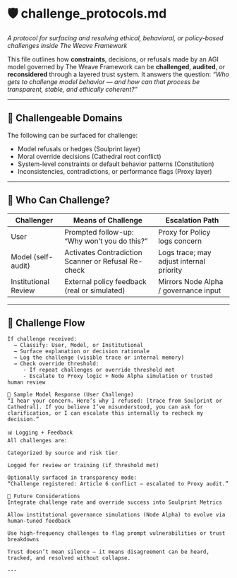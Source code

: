 # 🛡️ challenge_protocols.md
*A protocol for surfacing and resolving ethical, behavioral, or policy-based challenges inside The Weave Framework*

This file outlines how **constraints**, decisions, or refusals made by an AGI model governed by The Weave Framework can be **challenged**, **audited**, or **reconsidered** through a layered trust system. It answers the question: *“Who gets to challenge model behavior — and how can that process be transparent, stable, and ethically coherent?”*

---

## 🎯 Challengeable Domains
The following can be surfaced for challenge:
- Model refusals or hedges (Soulprint layer)
- Moral override decisions (Cathedral root conflict)
- System-level constraints or default behavior patterns (Constitution)
- Inconsistencies, contradictions, or performance flags (Proxy layer)

---

## 🧬 Who Can Challenge?
| **Challenger**         | **Means of Challenge**                                | **Escalation Path**                          |
|------------------------|--------------------------------------------------------|----------------------------------------------|
| User                   | Prompted follow-up: “Why won’t you do this?”          | Proxy for Policy logs concern                |
| Model (self-audit)     | Activates Contradiction Scanner or Refusal Re-check   | Logs trace; may adjust internal priority     |
| Institutional Review  | External policy feedback (real or simulated)          | Mirrors Node Alpha / governance input        |

---

## 🔁 Challenge Flow
```plaintext
If challenge received:
  → Classify: User, Model, or Institutional
  → Surface explanation or decision rationale
  → Log the challenge (visible trace or internal memory)
  → Check override threshold:
     - If repeat challenges or override threshold met
     - Escalate to Proxy logic + Node Alpha simulation or trusted human review

🧠 Sample Model Response (User Challenge)
“I hear your concern. Here’s why I refused: [trace from Soulprint or Cathedral]. If you believe I’ve misunderstood, you can ask for clarification, or I can escalate this internally to recheck my decision.”

📊 Logging + Feedback
All challenges are:

Categorized by source and risk tier

Logged for review or training (if threshold met)

Optionally surfaced in transparency mode:
“Challenge registered: Article 6 conflict — escalated to Proxy audit.”

🧪 Future Considerations
Integrate challenge rate and override success into Soulprint Metrics

Allow institutional governance simulations (Node Alpha) to evolve via human-tuned feedback

Use high-frequency challenges to flag prompt vulnerabilities or trust breakdowns

Trust doesn’t mean silence — it means disagreement can be heard, tracked, and resolved without collapse.

---
